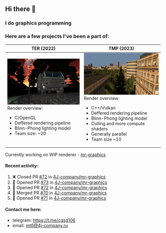 ## Hi there 👋
### I do graphics programming
### Here are a few projects I've been a part of:  

TER (2022)            |  TMP (2023)
-------------------------|-------------------------
![](images/ter_screenshot_00_upscaled.webp) Render overview: <br><ul><li> C/OpenGL <li> Deffered rendering pipeline <li> Blinn-Phong lighting model <li> Team size: ~20 | ![](images/tmp_screenshot_01_upscaled.webp) Render overview: <br><ul><li> C++/Vulkan <li> Deffered rendering pipeline <li> Blinn-Phong lighting model <li> Culling and more compute shaders <li> Generally parallel <li> Team size ~10

Currently working on WIP renderer - [mr-graphics](https://github.com/4J-company/mr-graphics)  

#### Recent activity:
<!--START_SECTION:activity-->
1. ❌ Closed PR [#72](https://github.com/4J-company/mr-graphics/pull/72) in [4J-company/mr-graphics](https://github.com/4J-company/mr-graphics)
2. 💪 Opened PR [#73](https://github.com/4J-company/mr-graphics/pull/73) in [4J-company/mr-graphics](https://github.com/4J-company/mr-graphics)
3. 💪 Opened PR [#72](https://github.com/4J-company/mr-graphics/pull/72) in [4J-company/mr-graphics](https://github.com/4J-company/mr-graphics)
4. 🎉 Merged PR [#70](https://github.com/4J-company/mr-graphics/pull/70) in [4J-company/mr-graphics](https://github.com/4J-company/mr-graphics)
5. 💪 Opened PR [#71](https://github.com/4J-company/mr-graphics/pull/71) in [4J-company/mr-graphics](https://github.com/4J-company/mr-graphics)
<!--END_SECTION:activity-->

#### Contact me here:
 - telegram: https://t.me/cgsg106
 - email:    mt6@4j-company.ru
